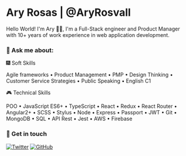 # Ary Rosas | @AryRosvall

Hello World! I'm Ary 🖖🏻, I'm a Full-Stack engineer and Product Manager with 10+ years of work experience in web application development. 

### 💬 Ask me about:

🎆 Soft Skills 

Agile frameworks • Product Management • PMP • Design Thinking • Customer Service Strategies • Public Speaking • English C1
 
🎮 Technical Skills 

POO • JavaScript ES6+ • TypeScript • React • Redux • React Router • Angular2+ • SCSS • Stylus • Node • Express • Passport • JWT • Git • MongoDB • SQL • API Rest • Jest • AWS • Firebase 


### 🤝 Get in touch 

[![Twitter](https://img.shields.io/badge/Twitter-9cf?style=for-the-badge&logo=appveyor)](https://twitter.com/AryRosvall)
[![GitHub](https://img.shields.io/badge/GITHUB-green?style=for-the-badge&logo=appveyor)](https://github.com/AryRosvall)
<!--
**AryRosvall/AryRosvall** is a ✨ _special_ ✨ repository because its `README.md` (this file) appears on your GitHub profile.

Here are some ideas to get you started:

- 🔭 I’m currently working on ...
- 🌱 I’m currently learning ...
- 👯 I’m looking to collaborate on ...
- 🤔 I’m looking for help with ...
- 💬 Ask me about ...
- 📫 How to reach me: ...
- 😄 Pronouns: ...
- ⚡ Fun fact: ...
-->

